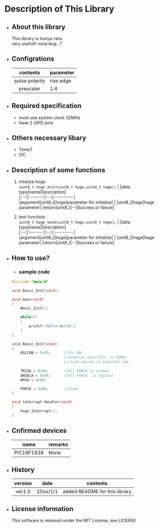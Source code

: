 # Description of This Library

- ## About this library
    This library is honya-rara.   
    very usefull! none bug...?

- ## Configrations 
    |contents|parameter|
    |:--:|:------|
    |pulse polarity|rise edge|
    |prescaler|1:4|

- ## Required specification
    - must use system clock 32MHz
    - have 2 GPIO pins

- ## Others necessary libary
    - Timer1
    - I2C  

- ## Description of some functions
    1. intialize hoge   
        `uint8_t hoge_Init(uint8_t hoge,uint8_t hage);`
        | |data type|name|Description|     
        |:--:|:-------:|:--:|:----------|   
        |argument|uint8_t|hoge|parameter for initialize|
        |        |uint8_t|hage|hage parameter|
        |return|uint8_t|--|Success or failure|
    
    1. test functioin    
        `uint8_t hoge_Send(uint8_t hoge,uint8_t hage);`
        | |data type|name|Description|     
        |:--:|:-------:|:--:|:----------|   
        |argument|uint8_t|hoge|parameter for initialize|
        |        |uint8_t|hage|hage parameter|
        |return|uint8_t|--|Success or failure|
        

- ## How to use?
    - ### sample code
    ~~~C
    #include "main.h"

    void Basic_Init(void);

    void main(void)
    {
        Basic_Init();

        while(1)
        {
            printf("Hello World");   
        }    
    }

    void Basic_Init(void)
    {
        OSCCON = 0xF0;      //PLL ON: 
                            //internal Oscilltor is 32MHz
                            //clock source is internal one.
        
        TRISA = 0x00;       //All PORTA is output 
        ANSELA = 0x00;      //All PORTA  is digital
        WPUA = 0x00;        

        PORTA = 0x00;       //clear
    }

    void interrupt Handler(void)
    {
        hoge_Interrupt();
    }
    ~~~
- ## Cnfirmed devices 
    |name|remarks|
    |:--:|:------|
    |PIC16F1938|None|

- ## History
    |version  |date|contents |
    |:-----:|:-------:|:----------------:|
    |ver1.0 |20xx/1/1|added README for this library|

- ## License information
    This software is released under the MIT License, see LICENSE